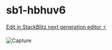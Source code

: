 # sb1-hbhuv6

[Edit in StackBlitz next generation editor ⚡️](https://stackblitz.com/~/github.com/robert-edglrd/sb1-hbhuv6)

![Capture](https://github.com/user-attachments/assets/4cbd4f2c-8bda-4130-bc3a-89a5c8c10314)
